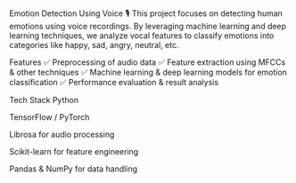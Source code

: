 Emotion Detection Using Voice 🎙️
This project focuses on detecting human emotions using voice recordings. By leveraging machine learning and deep learning techniques, we analyze vocal features to classify emotions into categories like happy, sad, angry, neutral, etc.

Features
✅ Preprocessing of audio data
✅ Feature extraction using MFCCs & other techniques
✅ Machine learning & deep learning models for emotion classification
✅ Performance evaluation & result analysis

Tech Stack
Python

TensorFlow / PyTorch

Librosa for audio processing

Scikit-learn for feature engineering

Pandas & NumPy for data handling
